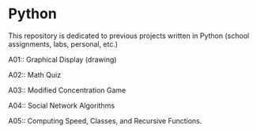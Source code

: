 # Python


This repository is dedicated to previous projects written in Python (school assignments, labs, personal, etc.)




A01:: Graphical Display (drawing)

A02:: Math Quiz

A03:: Modified Concentration Game

A04:: Social Network Algorithms

A05:: Computing Speed, Classes, and Recursive Functions.
